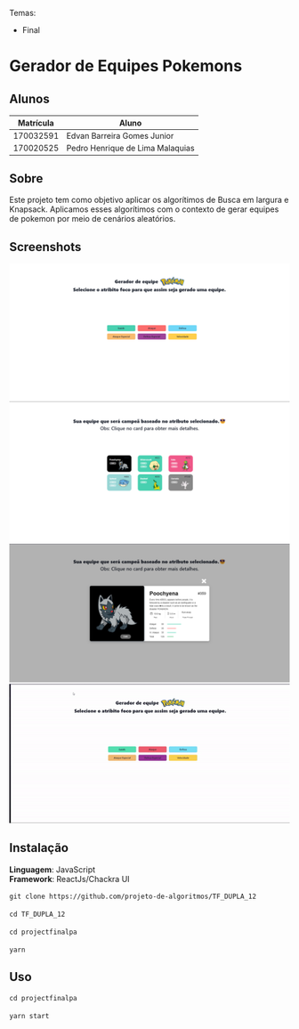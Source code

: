 
Temas:

 - Final 


# Gerador de Equipes Pokemons

## Alunos
| Matrícula | Aluno                            |
| --------- | -------------------------------- |
| 170032591 | Edvan Barreira Gomes Junior      |
| 170020525 | Pedro Henrique de Lima Malaquias |

## Sobre 
Este projeto tem como objetivo aplicar os algorítimos de Busca em largura e Knapsack. Aplicamos esses algorítimos com o contexto de gerar equipes de pokemon por meio de cenários aleatórios.

## Screenshots
![image](./img/home.png)
![image](./img/temeGerado.png)
![image](./img/modal.png)
![image](./img/lmove.gif)
## Instalação 
**Linguagem**: JavaScript<br>
**Framework**: ReactJs/Chackra UI<br>

```
git clone https://github.com/projeto-de-algoritmos/TF_DUPLA_12

cd TF_DUPLA_12

cd projectfinalpa

yarn
```


## Uso 
```
cd projectfinalpa

yarn start

```






